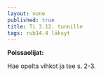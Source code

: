 ```yaml
---
layout: none
published: true
title: Ti 3.12. tunnille
tags: rub14.4 läksyt
---
```

**Poissaolijat:**

Hae opelta vihkot ja tee s. 2-3.
